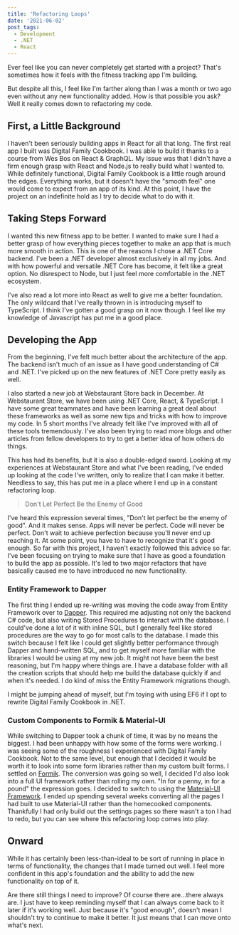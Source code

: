 ```yaml
---
title: 'Refactoring Loops'
date: '2021-06-02'
post_tags:
  - Development
  - .NET
  - React
---
```


Ever feel like you can never completely get started with a project? That's sometimes how it feels with the fitness tracking app I'm building.
<!-- excerpt -->

But despite all this, I feel like I'm farther along than I was a month or two ago even without any new functionality added. How is that possible you ask? Well it really comes down to refactoring my code.

## First, a Little Background

I haven't been seriously building apps in React for all that long. The first real app I built was Digital Family Cookbook. I was able to build it thanks to a course from Wes Bos on React & GraphQL. My issue was that I didn't have a firm enough grasp with React and Node.js to really build what I wanted to. While definitely functional, Digital Family Cookbook is a little rough around the edges. Everything works, but it doesn't have the "smooth feel" one would come to expect from an app of its kind. At this point, I have the project on an indefinite hold as I try to decide what to do with it.

## Taking Steps Forward

I wanted this new fitness app to be better. I wanted to make sure I had a better grasp of how everything pieces together to make an app that is much more smooth in action. This is one of the reasons I chose a .NET Core backend. I've been a .NET developer almost exclusively in all my jobs. And with how powerful and versatile .NET Core has become, it felt like a great option. No disrespect to Node, but I just feel more comfortable in the .NET ecosystem.

I've also read a lot more into React as well to give me a better foundation. The only wildcard that I've really thrown in is introducing myself to TypeScript. I think I've gotten a good grasp on it now though. I feel like my knowledge of Javascript has put me in a good place.

## Developing the App

From the beginning, I've felt much better about the architecture of the app. The backend isn't much of an issue as I have good understanding of C# and .NET. I've picked up on the new features of .NET Core pretty easily as well.

I also started a new job at Webstaurant Store back in December. At Webstaurant Store, we have been using .NET Core, React, & TypeScript. I have some great teammates and have been learning a great deal about these frameworks as well as some new tips and tricks with how to improve my code. In 5 short months I've already felt like I've improved with all of these tools tremendously. I've also been trying to read more blogs and other articles from fellow developers to try to get a better idea of how others do things.

This has had its benefits, but it is also a double-edged sword. Looking at my experiences at Webstaurant Store and what I've been reading, I've ended up looking at the code I've written, only to realize that I can make it better. Needless to say, this has put me in a place where I end up in a constant refactoring loop.

> Don't Let Perfect Be the Enemy of Good

I've heard this expression several times, "Don't let perfect be the enemy of good". And it makes sense. Apps will never be perfect. Code will never be perfect. Don't wait to achieve perfection because you'll never end up reaching it. At some point, you have to have to recognize that it's good enough. So far with this project, I haven't exactly followed this advice so far. I've been focusing on trying to make sure that I have as good a foundation to build the app as possible. It's led to two major refactors that have basically caused me to have introduced no new functionality.

### Entity Framework to Dapper

The first thing I ended up re-writing was moving the code away from Entity Framework over to [Dapper](https://github.com/DapperLib/Dapper). This required me adjusting not only the backend C# code, but also writing Stored Procedures to interact with the database. I could've done a lot of it with inline SQL, but I generally feel like stored procedures are the way to go for most calls to the database. I made this switch because I felt like I could get slightly better performance through Dapper and hand-written SQL, and to get myself more familiar with the libraries I would be using at my new job. It might not have been the best reasoning, but I'm happy where things are. I have a database folder with all the creation scripts that should help me build the database quickly if and when it's needed. I do kind of miss the Entity Framework migrations though.

I might be jumping ahead of myself, but I'm toying with using EF6 if I opt to rewrite Digital Family Cookbook in .NET.

### Custom Components to Formik & Material-UI

While switching to Dapper took a chunk of time, it was by no means the biggest. I had been unhappy with how some of the forms were working. I was seeing some of the roughness I experienced with Digital Family Cookbook. Not to the same level, but enough that I decided it would be worth it to look into some form libraries rather than my custom built forms. I settled on [Formik](https://formik.org/). The conversion was going so well, I decided I'd also look into a full UI framework rather than rolling my own. "In for a penny, in for a pound" the expression goes. I decided to switch to using the [Material-UI Framework](https://material-ui.com/). I ended up spending several weeks converting all the pages I had built to use Material-UI rather than the homecooked components. Thankfully I had only build out the settings pages so there wasn't a ton I had to redo, but you can see where this refactoring loop comes into play.

## Onward

While it has certainly been less-than-ideal to be sort of running in place in terms of functionality, the changes that I made turned out well. I feel more confident in this app's foundation and the ability to add the new functionality on top of it.

Are there still things I need to improve? Of course there are...there always are. I just have to keep reminding myself that I can always come back to it later if it's working well. Just because it's "good enough", doesn't mean I shouldn't try to continue to make it better. It just means that I can move onto what's next.
